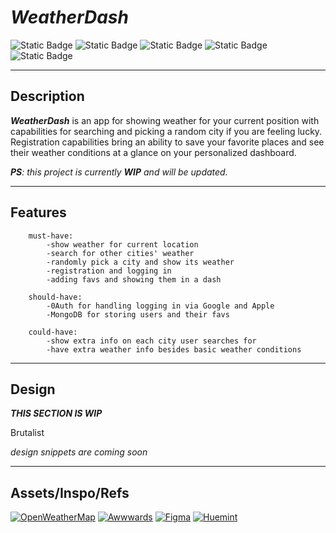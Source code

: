# _WeatherDash_

![Static Badge](https://img.shields.io/badge/Next.js-252423?logo=next.js)
![Static Badge](https://img.shields.io/badge/TypeScript-252423?logo=typescript)
![Static Badge](https://img.shields.io/badge/Tailwind-252423?logo=tailwindcss)
![Static Badge](https://img.shields.io/badge/MongoDB-252423?logo=mongodb)
![Static Badge](https://img.shields.io/badge/Prettier-252423?logo=prettier)

---

## Description

***WeatherDash*** is an app for showing weather for your current position with 
capabilities for searching and picking a random city if you are feeling lucky.
Registration capabilities bring an ability to save your favorite places and see 
their weather conditions at a glance on your personalized dashboard.

_**PS**: this project is currently **WIP** and will be updated._

---

## Features

```
    must-have:
        -show weather for current location
        -search for other cities' weather
        -randomly pick a city and show its weather
        -registration and logging in
        -adding favs and showing them in a dash
        
    should-have:
        -0Auth for handling logging in via Google and Apple
        -MongoDB for storing users and their favs
        
    could-have:
        -show extra info on each city user searches for
        -have extra weather info besides basic weather conditions
```

---

## Design

***THIS SECTION IS WIP***

Brutalist

_design snippets are coming soon_

---

## Assets/Inspo/Refs

[![OpenWeatherMap](https://img.shields.io/badge/OpenWeatherMap-252423)](https://openweathermap.org/)
[![Awwwards](https://img.shields.io/badge/Awwwards-252423?logo=awwwards)](https://www.awwwards.com/)
[![Figma](https://img.shields.io/badge/Figma-252423?logo=figma)](https://www.figma.com/)
[![Huemint](https://img.shields.io/badge/Huemint-252423?logo=huemint)](https://www.huemint.com/)